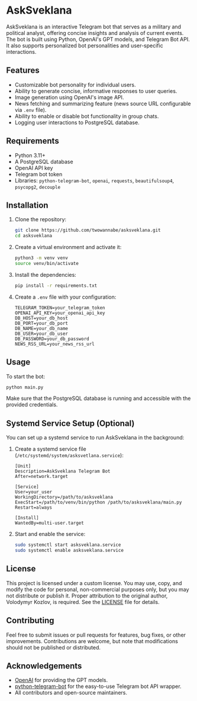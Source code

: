 # AskSveklana

AskSveklana is an interactive Telegram bot that serves as a military and political analyst, offering concise insights and analysis of current events. The bot is built using Python, OpenAI's GPT models, and Telegram Bot API. It also supports personalized bot personalities and user-specific interactions.

## Features
- Customizable bot personality for individual users.
- Ability to generate concise, informative responses to user queries.
- Image generation using OpenAI's image API.
- News fetching and summarizing feature (news source URL configurable via `.env` file).
- Ability to enable or disable bot functionality in group chats.
- Logging user interactions to PostgreSQL database.

## Requirements
- Python 3.11+
- A PostgreSQL database
- OpenAI API key
- Telegram bot token
- Libraries: `python-telegram-bot`, `openai`, `requests`, `beautifulsoup4`, `psycopg2`, `decouple`

## Installation
1. Clone the repository:
   ```bash
   git clone https://github.com/twowannabe/asksveklana.git
   cd asksveklana
   ```

2. Create a virtual environment and activate it:
   ```bash
   python3 -m venv venv
   source venv/bin/activate
   ```

3. Install the dependencies:
   ```bash
   pip install -r requirements.txt
   ```

4. Create a `.env` file with your configuration:
   ```
   TELEGRAM_TOKEN=your_telegram_token
   OPENAI_API_KEY=your_openai_api_key
   DB_HOST=your_db_host
   DB_PORT=your_db_port
   DB_NAME=your_db_name
   DB_USER=your_db_user
   DB_PASSWORD=your_db_password
   NEWS_RSS_URL=your_news_rss_url
   ```

## Usage
To start the bot:
```bash
python main.py
```

Make sure that the PostgreSQL database is running and accessible with the provided credentials.

## Systemd Service Setup (Optional)
You can set up a systemd service to run AskSveklana in the background:

1. Create a systemd service file (`/etc/systemd/system/asksvetlana.service`):
   ```
   [Unit]
   Description=AskSveklana Telegram Bot
   After=network.target

   [Service]
   User=your_user
   WorkingDirectory=/path/to/asksveklana
   ExecStart=/path/to/venv/bin/python /path/to/asksveklana/main.py
   Restart=always

   [Install]
   WantedBy=multi-user.target
   ```

2. Start and enable the service:
   ```bash
   sudo systemctl start asksveklana.service
   sudo systemctl enable asksveklana.service
   ```

## License
This project is licensed under a custom license. You may use, copy, and modify the code for personal, non-commercial purposes only, but you may not distribute or publish it. Proper attribution to the original author, Volodymyr Kozlov, is required. See the [LICENSE](LICENSE.md) file for details.

## Contributing
Feel free to submit issues or pull requests for features, bug fixes, or other improvements. Contributions are welcome, but note that modifications should not be published or distributed.

## Acknowledgements
- [OpenAI](https://openai.com) for providing the GPT models.
- [python-telegram-bot](https://github.com/python-telegram-bot/python-telegram-bot) for the easy-to-use Telegram bot API wrapper.
- All contributors and open-source maintainers.
